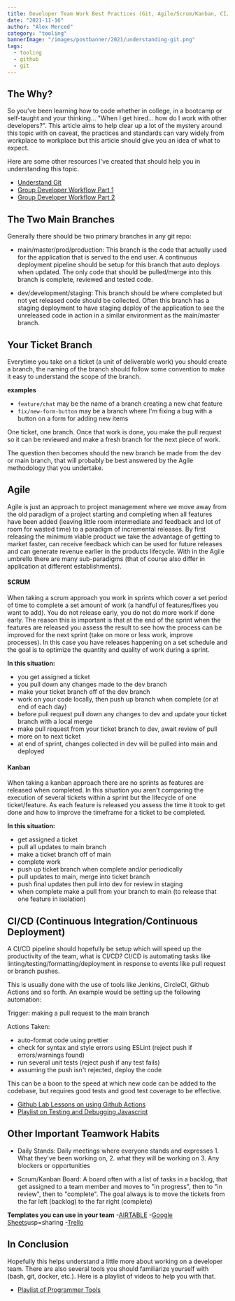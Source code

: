 ```yaml
---
title: Developer Team Work Best Practices (Git, Agile/Scrum/Kanban, CI/CD)
date: "2021-11-16"
author: "Alex Merced"
category: "tooling"
bannerImage: "/images/postbanner/2021/understanding-git.png"
tags:
  - tooling
  - github
  - git
---
```


## The Why?

So you've been learning how to code whether in college, in a bootcamp or self-taught and your thinking... "When I get hired... how do I work with other developers?". This article aims to help clear up a lot of the mystery around this topic with on caveat, the practices and standards can vary widely from workplace to workplace but this article should give you an idea of what to expect.

Here are some other resources I've created that should help you in understanding this topic.

- [Understand Git](https://tuts.alexmercedcoder.com/2021/1/guidetogit/)
- [Group Developer Workflow Part 1](https://www.youtube.com/watch?v=llDIbfSrRB8)
- [Group Developer Workflow Part 2](https://www.youtube.com/watch?v=n1AfM6fuc9M&t=5s)

## The Two Main Branches

Generally there should be two primary branches in any git repo:

- main/master/prod/production: This branch is the code that actually used for the application that is served to the end user. A continuous deployment pipeline should be setup for this branch that auto deploys when updated. The only code that should be pulled/merge into this branch is complete, reviewed and tested code.

- dev/development/staging: This branch should be where completed but not yet released code should be collected. Often this branch has a staging deployment to have staging deploy of the application to see the unreleased code in action in a similar environment as the main/master branch.

## Your Ticket Branch

Everytime you take on a ticket (a unit of deliverable work) you should create a branch, the naming of the branch should follow some convention to make it easy to understand the scope of the branch.

**examples**
- `feature/chat` may be the name of a branch creating a new chat feature
- `fix/new-form-button` may be a branch where I'm fixing a bug with a button on a form for adding new items

One ticket, one branch. Once that work is done, you make the pull request so it can be reviewed and make a fresh branch for the next piece of work.

The question then becomes should the new branch be made from the dev or main branch, that will probably be best answered by the Agile methodology that you undertake.

## Agile

Agile is just an approach to project management where we move away from the old paradigm of a project starting and completing when all features have been added (leaving little room intermediate and feedback and lot of room for wasted time) to a paradigm of incremental releases. By first releasing the minimum viable product we take the advantage of getting to market faster, can receive feedback which can be used for future releases and can generate revenue earlier in the products lifecycle. With in the Agile umbrello there are many sub-paradigms (that of course also differ in application at different establishments).

#### SCRUM

When taking a scrum approach you work in sprints which cover a set period of time to complete a set amount of work (a handful of features/fixes you want to add). You do not release early, you do not do more work if done early. The reason this is important is that at the end of the sprint when the features are released you assess the result to see how the process can be improved for the next sprint (take on more or less work, improve processes). In this case you have releases happening on a set schedule and the goal is to optimize the quantity and quality of work during a sprint.

**In this situation:**
- you get assigned a ticket
- you pull down any changes made to the dev branch
- make your ticket branch off of the dev branch
- work on your code locally, then push up branch when complete (or at end of each day)
- before pull request pull down any changes to dev and update your ticket branch with a local merge
- make pull request from your ticket branch to dev, await review of pull
- more on to next ticket
- at end of sprint, changes collected in dev will be pulled into main and deployed

#### Kanban

When taking a kanban approach there are no sprints as features are released when completed. In this situation you aren't comparing the execution of several tickets within a sprint but the lifecycle of one ticket/feature. As each feature is released you assess the time it took to get done and how to improve the timeframe for a ticket to be completed. 

**In this situation:**
- get assigned a ticket
- pull all updates to main branch
- make a ticket branch off of main
- complete work
- push up ticket branch when complete and/or periodically
- pull updates to main, merge into ticket branch
- push final updates then pull into dev for review in staging
- when complete make a pull from your branch to main (to release that one feature in isolation)

## CI/CD (Continuous Integration/Continuous Deployment)

A CI/CD pipeline should hopefully be setup which will speed up the productivity of the team, what is CI/CD? CI/CD is automating tasks like linting/testing/formatting/deployment in response to events like pull request or branch pushes.

This is usually done with the use of tools like Jenkins, CircleCI, Github Actions and so forth. An example would be setting up the following automation:

Trigger: making a pull request to the main branch

Actions Taken:
- auto-format code using prettier
- check for syntax and style errors using ESLint (reject push if errors/warnings found)
- run several unit tests (reject push if any test fails)
- assuming the push isn't rejected, deploy the code

This can be a boon to the speed at which new code can be added to the codebase, but requires good tests and good test coverage to be effective.

- [Github Lab Lessons on using Github Actions](https://lab.github.com/githubtraining/devops-with-github-actions)
- [Playlist on Testing and Debugging Javascript](https://www.youtube.com/playlist?list=PLY6oTPmKnKbbRBom0Txvg28C6EySkR6Vq)

## Other Important Teamwork Habits

- Daily Stands: Daily meetings where everyone stands and expresses 1. What they've been working on, 2. what they will be working on 3. Any blockers or opportunities

- Scrum/Kanban Board: A board often with a list of tasks in a backlog, that get assigned to a team member and moves to "in progress", then to "in review", then to "complete". The goal always is to move the tickets from the far left (backlog) to the far right (complete)

**Templates you can use in your team**
-[AIRTABLE](https://airtable.com/shr60SohWPoKMqKSg)
-[Google Sheets](https://docs.google.com/spreadsheets/d/1EkEDhjxSP-dncgimZ_C1QKKrsIwY4vPXk9lFkhWdvGY/edit?)usp=sharing
-[Trello](https://trello.com/templates/project-management/project-management-1x4Uql2u)

## In Conclusion

Hopefully this helps understand a little more about working on a developer team. There are also several tools you should familiarize yourself with (bash, git, docker, etc.). Here is a playlist of videos to help you with that.

- [Playlist of Programmer Tools](https://www.youtube.com/playlist?list=PLY6oTPmKnKbYjGEm9nLowExbgkI-epIgg)